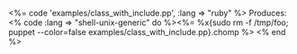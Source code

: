 <%= code 'examples/class_with_include.pp', :lang => "ruby" %>
Produces: <% code :lang => "shell-unix-generic" do %><%= %x{sudo rm -f /tmp/foo; puppet --color=false examples/class_with_include.pp}.chomp %> <% end %>

